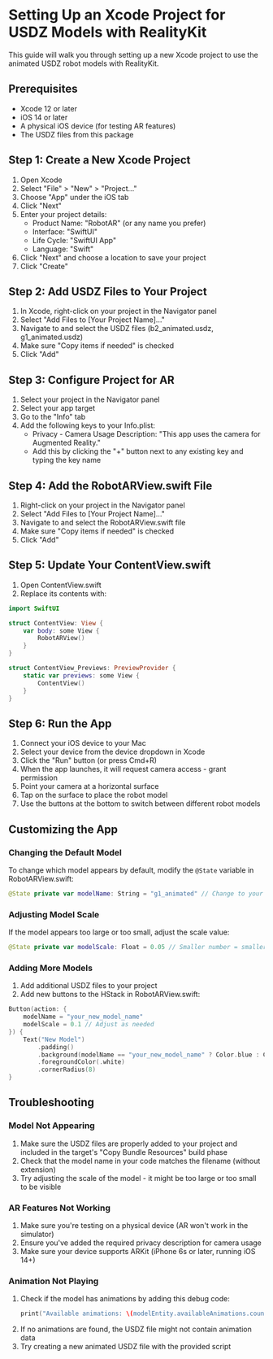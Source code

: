 # Setting Up an Xcode Project for USDZ Models with RealityKit

This guide will walk you through setting up a new Xcode project to use the animated USDZ robot models with RealityKit.

## Prerequisites

- Xcode 12 or later
- iOS 14 or later
- A physical iOS device (for testing AR features)
- The USDZ files from this package

## Step 1: Create a New Xcode Project

1. Open Xcode
2. Select "File" > "New" > "Project..."
3. Choose "App" under the iOS tab
4. Click "Next"
5. Enter your project details:
   - Product Name: "RobotAR" (or any name you prefer)
   - Interface: "SwiftUI"
   - Life Cycle: "SwiftUI App"
   - Language: "Swift"
6. Click "Next" and choose a location to save your project
7. Click "Create"

## Step 2: Add USDZ Files to Your Project

1. In Xcode, right-click on your project in the Navigator panel
2. Select "Add Files to [Your Project Name]..."
3. Navigate to and select the USDZ files (b2_animated.usdz, g1_animated.usdz)
4. Make sure "Copy items if needed" is checked
5. Click "Add"

## Step 3: Configure Project for AR

1. Select your project in the Navigator panel
2. Select your app target
3. Go to the "Info" tab
4. Add the following keys to your Info.plist:
   - Privacy - Camera Usage Description: "This app uses the camera for Augmented Reality."
   - Add this by clicking the "+" button next to any existing key and typing the key name

## Step 4: Add the RobotARView.swift File

1. Right-click on your project in the Navigator panel
2. Select "Add Files to [Your Project Name]..."
3. Navigate to and select the RobotARView.swift file
4. Make sure "Copy items if needed" is checked
5. Click "Add"

## Step 5: Update Your ContentView.swift

1. Open ContentView.swift
2. Replace its contents with:

```swift
import SwiftUI

struct ContentView: View {
    var body: some View {
        RobotARView()
    }
}

struct ContentView_Previews: PreviewProvider {
    static var previews: some View {
        ContentView()
    }
}
```

## Step 6: Run the App

1. Connect your iOS device to your Mac
2. Select your device from the device dropdown in Xcode
3. Click the "Run" button (or press Cmd+R)
4. When the app launches, it will request camera access - grant permission
5. Point your camera at a horizontal surface
6. Tap on the surface to place the robot model
7. Use the buttons at the bottom to switch between different robot models

## Customizing the App

### Changing the Default Model

To change which model appears by default, modify the `@State` variable in RobotARView.swift:

```swift
@State private var modelName: String = "g1_animated" // Change to your preferred model
```

### Adjusting Model Scale

If the model appears too large or too small, adjust the scale value:

```swift
@State private var modelScale: Float = 0.05 // Smaller number = smaller model
```

### Adding More Models

1. Add additional USDZ files to your project
2. Add new buttons to the HStack in RobotARView.swift:

```swift
Button(action: {
    modelName = "your_new_model_name"
    modelScale = 0.1 // Adjust as needed
}) {
    Text("New Model")
        .padding()
        .background(modelName == "your_new_model_name" ? Color.blue : Color.gray)
        .foregroundColor(.white)
        .cornerRadius(8)
}
```

## Troubleshooting

### Model Not Appearing

1. Make sure the USDZ files are properly added to your project and included in the target's "Copy Bundle Resources" build phase
2. Check that the model name in your code matches the filename (without extension)
3. Try adjusting the scale of the model - it might be too large or too small to be visible

### AR Features Not Working

1. Make sure you're testing on a physical device (AR won't work in the simulator)
2. Ensure you've added the required privacy description for camera usage
3. Make sure your device supports ARKit (iPhone 6s or later, running iOS 14+)

### Animation Not Playing

1. Check if the model has animations by adding this debug code:
   ```swift
   print("Available animations: \(modelEntity.availableAnimations.count)")
   ```
2. If no animations are found, the USDZ file might not contain animation data
3. Try creating a new animated USDZ file with the provided script